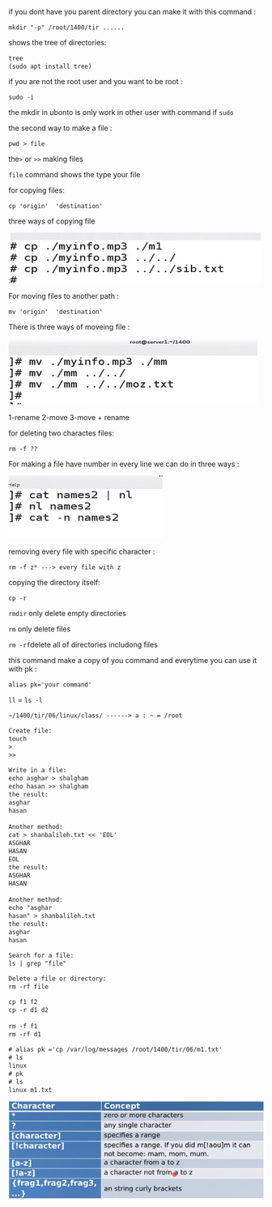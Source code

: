if you dont have you parent directory you can make it with this command :

```
mkdir "-p" /root/1400/tir ......
```

shows the tree of directories:

```
tree
(sudo apt install tree)
```

if you are not the root user and you want to be root :

```
sudo -i
```

the mkdir in ubonto is only work in other user with command if `sudo`

the second way to make a file :

```
pwd > file
```

the`>` or `>>` making files

`file` command shows the type your file

for copying files:

```
cp 'origin'  'destination'
```

three ways of copying file

:![alt text](assets/image.png)

For moving files to another path :

```
mv 'origin'  'destination'
```

There is three ways of moveing file :

![alt text](assets/image-1.png)

1-rename
2-move
3-move + rename

for deleting two charactes files:

```
rm -f ??
```

For making a file have number in every line we can do in three ways :

![alt text](assets/image-2.png)

removing every file with specific character :

```
rm -f z* ---> every file with z
```

copying the directory itself:

```
cp -r
```

`rmdir` only delete empty directories

`rm` only delete files

`rm -rf`delete all of directories includong files

this command make a copy of you command and everytime you can use it with pk :

```
alias pk='your command'
```

`ll` = `ls -l`

```
~/1400/tir/06/linux/class/ ------> a : ~ = /root
```

```
Create file:
touch
>
>>
```

```
Write in a file:
echo asghar > shalgham
echo hasan >> shalgham
the result:
asghar
hasan

Another method:
cat > shanbalileh.txt << 'EOL'
ASGHAR
HASAN
EOL
the result:
ASGHAR
HASAN

Another method:
echo "asghar
hasan" > shanbalileh.txt
the result:
asghar
hasan
```

```
Search for a file:
ls | grep "file"
```

```
Delete a file or directory:
rm -rf file
```

```
cp f1 f2
cp -r d1 d2

rm -f f1
rm -rf d1
```

```
# alias pk ='cp /var/log/messages /root/1400/tir/06/m1.txt'
# ls
linux
# pk
# ls
linux m1.txt
```

![alt text](assets/ali1.png)





‍‍
‍‍‍‍‍
